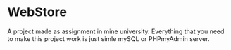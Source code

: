# WebStore
A project made as assignment in mine university.
Everything that you need to make this project work is just simle mySQL or PHPmyAdmin server.
